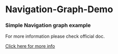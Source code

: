 # Navigation-Graph-Demo
### Simple Navigation graph example
For more information please check official doc.

<a href="https://codelabs.developers.google.com/codelabs/android-navigation/#0">Click here for more info</a>
